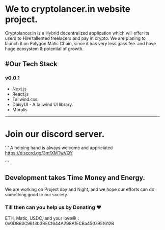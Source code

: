 # We to cryptolancer.in website project.
Cryptolancer.in is a Hybrid decentralized application which will offer its users to Hire tallented freelacers and pay in crypto. We are planing to launch it on Polygon Matic Chain, since it has very less gass fee. and have huge ecosystem & potential of growth. 

#Our Tech Stack
---

### v0.0.1 

- Next.js
- React.js
- Tailwind.css
- DaisyUI - A tailwind UI library.
- Moralis

---

# Join our discord server.
'''
A helping hand is always welcome and appriciated
https://discord.gg/3mfXMTwVQY

'''

## Development takes Time Money and Energy.
We are working on Project day and Night, and we hope our efforts can do something good to our society.

### Till then can you help us by Donating ❤
ETH, Matic, USDC, and your love😁 : 0x0DB63C9613b3BECf644A298AfECBa450795f612B


